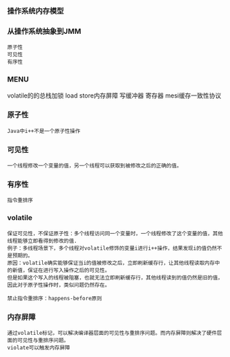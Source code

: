 ### 操作系统内存模型

### 从操作系统抽象到JMM
    原子性
    可见性
    有序性

### MENU
volatile的的总栈加锁
load store内存屏障
写缓冲器
寄存器
mesi缓存一致性协议

### 原子性
    Java中i++不是一个原子性操作

### 可见性
    一个线程修改一个变量的值，另一个线程可以获取到被修改之后的正确的值。

### 有序性
    指令重排序

### volatile
    保证可见性，不保证原子性：多个线程访问同一个变量时，一个线程修改了这个变量的值，其他线程能够立即看得到修改的值.
    例子：多线程场景下，多个线程对volatile修饰的变量i进行i++操作，结果发现i的值仍然不是预期的。
    原因：volatile确实能够保证当i的值被修改之后，立即刷新缓存行，让其他线程读取内存中的新值，保证在进行写入操作之后的可见性。
    但是如果这个写入的线程被阻塞，也就无法立即刷新缓存行，其他线程读到的值仍然是旧的值，因此对于原子性操作时，类似问题仍然存在。

    禁止指令重排序：happens-before原则

### 内存屏障
    通过volatile标记，可以解决编译器层面的可见性与重排序问题。而内存屏障则解决了硬件层面的可见性与重排序问题。
    violate可以触发内存屏障